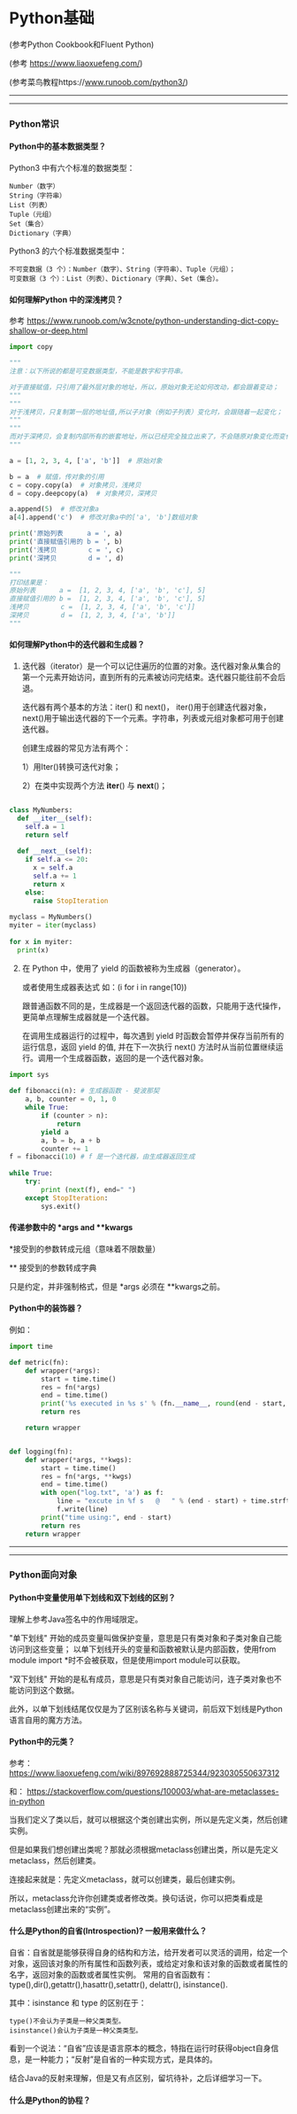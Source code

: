 # Python基础

(参考Python Cookbook和Fluent Python)

(参考 https://www.liaoxuefeng.com/)

(参考菜鸟教程https://www.runoob.com/python3/)

---
---
### Python常识

#### Python中的基本数据类型？

Python3 中有六个标准的数据类型：

    Number（数字）
    String（字符串）
    List（列表）
    Tuple（元组）
    Set（集合）
    Dictionary（字典）

Python3 的六个标准数据类型中：

    不可变数据（3 个）：Number（数字）、String（字符串）、Tuple（元组）；
    可变数据（3 个）：List（列表）、Dictionary（字典）、Set（集合）。 

#### 如何理解Python 中的深浅拷贝？
参考 https://www.runoob.com/w3cnote/python-understanding-dict-copy-shallow-or-deep.html

```python
import copy

"""
注意：以下所说的都是可变数据类型，不能是数字和字符串。

对于直接赋值，只引用了最外层对象的地址，所以，原始对象无论如何改动，都会跟着变动；
"""
"""
对于浅拷贝，只复制第一层的地址值,所以子对象（例如子列表）变化时，会跟随着一起变化；
"""
"""
而对于深拷贝，会复制内部所有的嵌套地址，所以已经完全独立出来了，不会随原对象变化而变化；
"""

a = [1, 2, 3, 4, ['a', 'b']]  # 原始对象

b = a  # 赋值，传对象的引用
c = copy.copy(a)  # 对象拷贝，浅拷贝
d = copy.deepcopy(a)  # 对象拷贝，深拷贝

a.append(5)  # 修改对象a
a[4].append('c')  # 修改对象a中的['a', 'b']数组对象

print('原始列表      a = ', a)
print('直接赋值引用的 b = ', b)
print('浅拷贝        c = ', c)
print('深拷贝        d = ', d)

"""
打印结果是：
原始列表      a =  [1, 2, 3, 4, ['a', 'b', 'c'], 5]
直接赋值引用的 b =  [1, 2, 3, 4, ['a', 'b', 'c'], 5]
浅拷贝        c =  [1, 2, 3, 4, ['a', 'b', 'c']]
深拷贝        d =  [1, 2, 3, 4, ['a', 'b']]
"""

```

#### 如何理解Python中的迭代器和生成器？

1. 迭代器（iterator）是一个可以记住遍历的位置的对象。迭代器对象从集合的第一个元素开始访问，直到所有的元素被访问完结束。迭代器只能往前不会后退。

    迭代器有两个基本的方法：iter() 和 next()， iter()用于创建迭代器对象， next()用于输出迭代器的下一个元素。字符串，列表或元组对象都可用于创建迭代器。
    
    创建生成器的常见方法有两个：
    
    1）用Iter()转换可迭代对象；
    
    2）在类中实现两个方法 __iter__() 与 __next__()；

    
```python

class MyNumbers:
  def __iter__(self):
    self.a = 1
    return self
 
  def __next__(self):
    if self.a <= 20:
      x = self.a
      self.a += 1
      return x
    else:
      raise StopIteration
 
myclass = MyNumbers()
myiter = iter(myclass)
 
for x in myiter:
  print(x)

```

2.  在 Python 中，使用了 yield 的函数被称为生成器（generator）。

    或者使用生成器表达式 如：(i for i in range(10))

    跟普通函数不同的是，生成器是一个返回迭代器的函数，只能用于迭代操作，更简单点理解生成器就是一个迭代器。

    在调用生成器运行的过程中，每次遇到 yield 时函数会暂停并保存当前所有的运行信息，返回 yield 的值, 并在下一次执行 next() 方法时从当前位置继续运行。调用一个生成器函数，返回的是一个迭代器对象。
    
```python
import sys
 
def fibonacci(n): # 生成器函数 - 斐波那契
    a, b, counter = 0, 1, 0
    while True:
        if (counter > n): 
            return
        yield a
        a, b = b, a + b
        counter += 1
f = fibonacci(10) # f 是一个迭代器，由生成器返回生成
 
while True:
    try:
        print (next(f), end=" ")
    except StopIteration:
        sys.exit()
```
    

#### 传递参数中的 *args and **kwargs

 *接受到的参数转成元组（意味着不限数量）

 ** 接受到的参数转成字典

只是约定，并非强制格式，但是 *args 必须在 **kwargs之前。


#### Python中的装饰器？

例如：
```python
import time

def metric(fn):
    def wrapper(*args):
        start = time.time()
        res = fn(*args)
        end = time.time()
        print('%s executed in %s s' % (fn.__name__, round(end - start, 3)))
        return res

    return wrapper


def logging(fn):
    def wrapper(*args, **kwgs):
        start = time.time()
        res = fn(*args, **kwgs)
        end = time.time()
        with open("log.txt", 'a') as f:
            line = "excute in %f s   @   " % (end - start) + time.strftime('%Y-%m-%d, %H:%M:%S\n', time.localtime(time.time()))
            f.write(line)
        print("time using:", end - start)
        return res
    return wrapper

```

---
---
### Python面向对象

#### Python中变量使用单下划线和双下划线的区别？

理解上参考Java签名中的作用域限定。

"单下划线" 开始的成员变量叫做保护变量，意思是只有类对象和子类对象自己能访问到这些变量； 以单下划线开头的变量和函数被默认是内部函数，使用from module import *时不会被获取，但是使用import module可以获取。

"双下划线" 开始的是私有成员，意思是只有类对象自己能访问，连子类对象也不能访问到这个数据。

此外，以单下划线结尾仅仅是为了区别该名称与关键词，前后双下划线是Python语言自用的魔方方法。


#### Python中的元类？
参考：https://www.liaoxuefeng.com/wiki/897692888725344/923030550637312

和： https://stackoverflow.com/questions/100003/what-are-metaclasses-in-python

当我们定义了类以后，就可以根据这个类创建出实例，所以是先定义类，然后创建实例。

但是如果我们想创建出类呢？那就必须根据metaclass创建出类，所以是先定义metaclass，然后创建类。

连接起来就是：先定义metaclass，就可以创建类，最后创建实例。

所以，metaclass允许你创建类或者修改类。换句话说，你可以把类看成是metaclass创建出来的“实例”。



#### 什么是Python的自省(Introspection)? 一般用来做什么？

自省：自省就是能够获得自身的结构和方法，给开发者可以灵活的调用，给定一个对象，返回该对象的所有属性和函数列表，或给定对象和该对象的函数或者属性的名字，返回对象的函数或者属性实例。
常用的自省函数有：type(),dir(),getattr(),hasattr(),setattr(), delattr(), isinstance().

其中：isinstance 和 type 的区别在于：
 
    type()不会认为子类是一种父类类型。
    isinstance()会认为子类是一种父类类型。

看到一个说法：“自省”应该是语言原本的概念，特指在运行时获得object自身信息，是一种能力；“反射”是自省的一种实现方式，是具体的。

结合Java的反射来理解，但是又有点区别，留坑待补，之后详细学习一下。

#### 什么是Python的协程？ 

